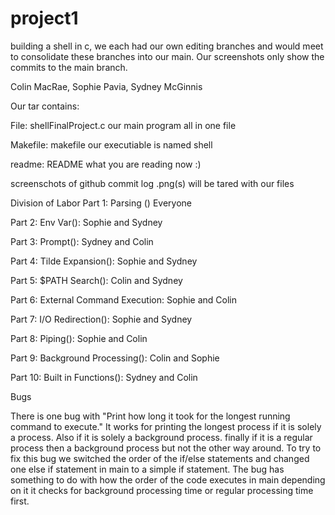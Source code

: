 # project1
building a shell in c, we each had our own editing branches and would meet to consolidate these branches into our main. Our screenshots only show the commits to the main branch. 

Colin MacRae, Sophie Pavia, Sydney McGinnis

Our tar contains:

File: shellFinalProject.c
  our main program all in one file
 
Makefile: makefile
  our executiable is named shell
  
readme: README
  what you are reading now :)
  
screenschots of github commit log
  .png(s) will be tared with our files 

Division of Labor
  Part 1: Parsing () Everyone  
  
  Part 2: Env Var(): Sophie and Sydney
  
  Part 3: Prompt(): Sydney and Colin
  
  Part 4: Tilde Expansion(): Sophie and Sydney
  
  Part 5: $PATH Search(): Colin and Sydney
  
  Part 6: External Command Execution: Sophie and Colin
  
  Part 7: I/O Redirection(): Sophie and Sydney
  
  Part 8: Piping(): Sophie and Colin
  
  Part 9: Background Processing(): Colin and Sophie
  
  Part 10: Built in Functions(): Sydney and Colin


Bugs
  
  There is one bug with  "Print how long it took for the longest running command to execute." 
  It works for printing the longest process if it is solely a process. 
  Also if it is solely a background process. 
  finally if it is a regular process then a background process but not the other way around. To try
  to fix this bug we switched the order of the if/else statements and changed one else if statement in 
  main to a simple if statement. The bug has something to do with how the order of the code executes in
  main depending on it it checks for background processing time or regular processing time first.
